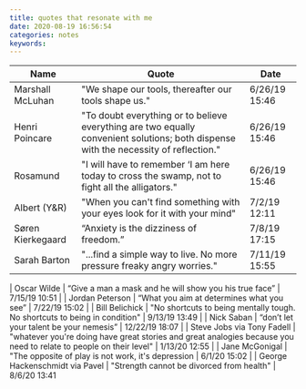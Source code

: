 ```yaml
---
title: quotes that resonate with me
date: 2020-08-19 16:56:54
categories: notes
keywords:
---
```


| Name                           | Quote                                                                                                                                | Date           |
|--------------------------------|--------------------------------------------------------------------------------------------------------------------------------------|----------------|
| Marshall McLuhan               | "We shape our tools, thereafter our tools shape us."                                                                                 | 6/26/19 15:46  |
| Henri Poincare                 | "To doubt everything or to believe everything are two equally convenient solutions; both dispense with the necessity of reflection." | 6/26/19 15:46  |
| Rosamund                       | "I will have to remember ‘I am here today to cross the swamp, not to fight all the alligators."                                      | 6/26/19 15:46  |
| Albert (Y&R)                   | "When you can't find something with your eyes look for it with your mind"                                                            | 7/2/19 12:11   |
| Søren Kierkegaard              | “Anxiety is the dizziness of freedom.”                                                                                               | 7/8/19 17:15   |
| Sarah Barton                   | "...find a simple way to live. No more pressure freaky angry worries."                                                               | 7/11/19 15:55  |
                                                                                    
| Oscar Wilde                    | “Give a man a mask and he will show you his true face”                                                                               | 7/15/19 10:51  |
| Jordan Peterson                | “What you aim at determines what you see”                                                                                            | 7/22/19 15:02  |
| Bill Belichick                 | "No shortcuts to being mentally tough. No shortcuts to being in condition"                                                           | 9/13/19 13:49  |
| Nick Saban                     | “don’t let your talent be your nemesis”                                                                                              | 12/22/19 18:07 |
| Steve Jobs via Tony Fadell     | "whatever you're doing have great stories and great analogies because you need to relate to people on their   level"                 | 1/13/20 12:55  |
| Jane McGonigal                 | "The opposite of play is not work, it's depression                                                                                   | 6/1/20 15:02   |
| George Hackenschmidt via Pavel | "Strength cannot be divorced from health"                                                                                            | 8/6/20 13:41   
